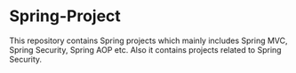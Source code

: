 # Spring-Project
This repository contains Spring projects which mainly includes Spring MVC, Spring Security, Spring AOP etc. Also it contains projects related to Spring Security.
